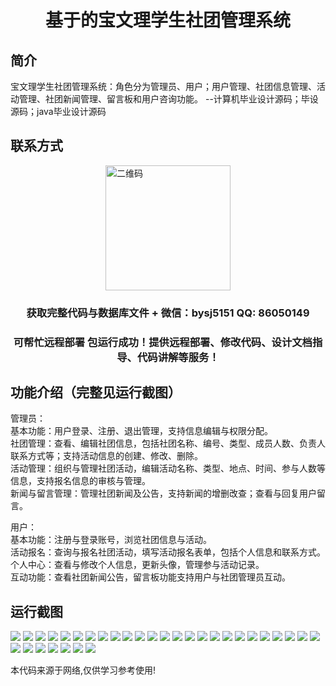 <p><h1 align="center">基于的宝文理学生社团管理系统</h1></p>

## 简介
宝文理学生社团管理系统：角色分为管理员、用户；用户管理、社团信息管理、活动管理、社团新闻管理、留言板和用户咨询功能。    --计算机毕业设计源码；毕设源码；java毕业设计源码


## 联系方式
<img src="https://bs-1329754181.cos.ap-shanghai.myqcloud.com/wx.jpg" alt="二维码" style="display: block; margin: 0 auto;" width="200px">
<p><h3 align="center">获取完整代码与数据库文件 + 微信：bysj5151 QQ: 86050149</h3></p>
<p><h3 align="center">可帮忙远程部署 包运行成功！提供远程部署、修改代码、设计文档指导、代码讲解等服务！</h3></p>

## 功能介绍（完整见运行截图）
管理员：  
基本功能：用户登录、注册、退出管理，支持信息编辑与权限分配。  
社团管理：查看、编辑社团信息，包括社团名称、编号、类型、成员人数、负责人联系方式等；支持活动信息的创建、修改、删除。  
活动管理：组织与管理社团活动，编辑活动名称、类型、地点、时间、参与人数等信息，支持报名信息的审核与管理。  
新闻与留言管理：管理社团新闻及公告，支持新闻的增删改查；查看与回复用户留言。  

用户：  
基本功能：注册与登录账号，浏览社团信息与活动。  
活动报名：查询与报名社团活动，填写活动报名表单，包括个人信息和联系方式。  
个人中心：查看与修改个人信息，更新头像，管理参与活动记录。  
互动功能：查看社团新闻公告，留言板功能支持用户与社团管理员互动。


## 运行截图
![](https://bs-1329754181.cos.ap-shanghai.myqcloud.com/ssm/BaowenliStudentClubManagementSystem/img/001.jpg)
![](https://bs-1329754181.cos.ap-shanghai.myqcloud.com/ssm/BaowenliStudentClubManagementSystem/img/002.jpg)
![](https://bs-1329754181.cos.ap-shanghai.myqcloud.com/ssm/BaowenliStudentClubManagementSystem/img/003.jpg)
![](https://bs-1329754181.cos.ap-shanghai.myqcloud.com/ssm/BaowenliStudentClubManagementSystem/img/004.jpg)
![](https://bs-1329754181.cos.ap-shanghai.myqcloud.com/ssm/BaowenliStudentClubManagementSystem/img/005.jpg)
![](https://bs-1329754181.cos.ap-shanghai.myqcloud.com/ssm/BaowenliStudentClubManagementSystem/img/006.jpg)
![](https://bs-1329754181.cos.ap-shanghai.myqcloud.com/ssm/BaowenliStudentClubManagementSystem/img/007.jpg)
![](https://bs-1329754181.cos.ap-shanghai.myqcloud.com/ssm/BaowenliStudentClubManagementSystem/img/008.jpg)
![](https://bs-1329754181.cos.ap-shanghai.myqcloud.com/ssm/BaowenliStudentClubManagementSystem/img/009.jpg)
![](https://bs-1329754181.cos.ap-shanghai.myqcloud.com/ssm/BaowenliStudentClubManagementSystem/img/010.jpg)
![](https://bs-1329754181.cos.ap-shanghai.myqcloud.com/ssm/BaowenliStudentClubManagementSystem/img/011.jpg)
![](https://bs-1329754181.cos.ap-shanghai.myqcloud.com/ssm/BaowenliStudentClubManagementSystem/img/012.jpg)
![](https://bs-1329754181.cos.ap-shanghai.myqcloud.com/ssm/BaowenliStudentClubManagementSystem/img/013.jpg)
![](https://bs-1329754181.cos.ap-shanghai.myqcloud.com/ssm/BaowenliStudentClubManagementSystem/img/014.jpg)
![](https://bs-1329754181.cos.ap-shanghai.myqcloud.com/ssm/BaowenliStudentClubManagementSystem/img/015.jpg)
![](https://bs-1329754181.cos.ap-shanghai.myqcloud.com/ssm/BaowenliStudentClubManagementSystem/img/016.jpg)
![](https://bs-1329754181.cos.ap-shanghai.myqcloud.com/ssm/BaowenliStudentClubManagementSystem/img/017.jpg)
![](https://bs-1329754181.cos.ap-shanghai.myqcloud.com/ssm/BaowenliStudentClubManagementSystem/img/018.jpg)
![](https://bs-1329754181.cos.ap-shanghai.myqcloud.com/ssm/BaowenliStudentClubManagementSystem/img/019.jpg)
![](https://bs-1329754181.cos.ap-shanghai.myqcloud.com/ssm/BaowenliStudentClubManagementSystem/img/020.jpg)
![](https://bs-1329754181.cos.ap-shanghai.myqcloud.com/ssm/BaowenliStudentClubManagementSystem/img/021.jpg)
![](https://bs-1329754181.cos.ap-shanghai.myqcloud.com/ssm/BaowenliStudentClubManagementSystem/img/022.jpg)
![](https://bs-1329754181.cos.ap-shanghai.myqcloud.com/ssm/BaowenliStudentClubManagementSystem/img/023.jpg)
![](https://bs-1329754181.cos.ap-shanghai.myqcloud.com/ssm/BaowenliStudentClubManagementSystem/img/024.jpg)
![](https://bs-1329754181.cos.ap-shanghai.myqcloud.com/ssm/BaowenliStudentClubManagementSystem/img/025.jpg)
![](https://bs-1329754181.cos.ap-shanghai.myqcloud.com/ssm/BaowenliStudentClubManagementSystem/img/026.jpg)
![](https://bs-1329754181.cos.ap-shanghai.myqcloud.com/ssm/BaowenliStudentClubManagementSystem/img/027.jpg)
![](https://bs-1329754181.cos.ap-shanghai.myqcloud.com/ssm/BaowenliStudentClubManagementSystem/img/028.jpg)
![](https://bs-1329754181.cos.ap-shanghai.myqcloud.com/ssm/BaowenliStudentClubManagementSystem/img/029.jpg)
![](https://bs-1329754181.cos.ap-shanghai.myqcloud.com/ssm/BaowenliStudentClubManagementSystem/img/030.jpg)
![](https://bs-1329754181.cos.ap-shanghai.myqcloud.com/ssm/BaowenliStudentClubManagementSystem/img/031.jpg)
![](https://bs-1329754181.cos.ap-shanghai.myqcloud.com/ssm/BaowenliStudentClubManagementSystem/img/032.jpg)

<p>本代码来源于网络,仅供学习参考使用!</p>
